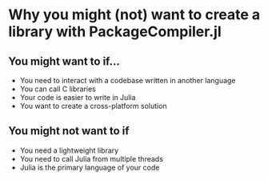# Why you might (not) want to create a library with PackageCompiler.jl

## You might want to if...
- You need to interact with a codebase written in another language
- You can call C libraries
- Your code is easier to write in Julia
- You want to create a cross-platform solution

## You might not want to if 
- You need a lightweight library
- You need to call Julia from multiple threads
- Julia is the primary language of your code
